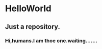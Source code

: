HelloWorld
===========
Just a repository.
------------------
### Hi,humans.I am thoe one.waiting.......
 

